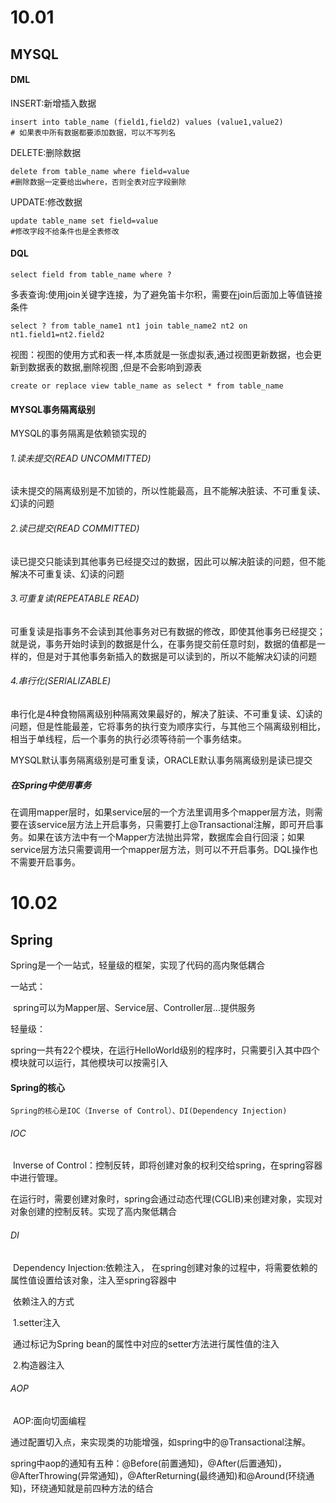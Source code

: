 # 10.01

## **MYSQL**

#### DML

INSERT:新增插入数据
```mysql
insert into table_name (field1,field2) values (value1,value2)
# 如果表中所有数据都要添加数据，可以不写列名
```

DELETE:删除数据
```mysql
delete from table_name where field=value 
#删除数据一定要给出where，否则全表对应字段删除
```

UPDATE:修改数据
```mysql
update table_name set field=value 
#修改字段不给条件也是全表修改
```

#### DQL

```mysql
select field from table_name where ?
```

多表查询:使用join关键字连接，为了避免笛卡尔积，需要在join后面加上等值链接条件
```mysql
select ? from table_name1 nt1 join table_name2 nt2 on nt1.field1=nt2.field2
```

视图：视图的使用方式和表一样,本质就是一张虚拟表,通过视图更新数据，也会更新到数据表的数据,删除视图 ,但是不会影响到源表
```mysql
create or replace view table_name as select * from table_name
```



#### **MYSQL事务隔离级别**

MYSQL的事务隔离是依赖锁实现的

###### 1.读未提交(READ UNCOMMITTED)

读未提交的隔离级别是不加锁的，所以性能最高，且不能解决脏读、不可重复读、幻读的问题

###### 2.读已提交(READ COMMITTED)

读已提交只能读到其他事务已经提交过的数据，因此可以解决脏读的问题，但不能解决不可重复读、幻读的问题

###### 3.可重复读(REPEATABLE READ)

可重复读是指事务不会读到其他事务对已有数据的修改，即使其他事务已经提交；就是说，事务开始时读到的数据是什么，在事务提交前任意时刻，数据的值都是一样的，但是对于其他事务新插入的数据是可以读到的，所以不能解决幻读的问题

###### 4.串行化(SERIALIZABLE)

串行化是4种食物隔离级别种隔离效果最好的，解决了脏读、不可重复读、幻读的问题，但是性能最差，它将事务的执行变为顺序实行，与其他三个隔离级别相比，相当于单线程，后一个事务的执行必须等待前一个事务结束。

MYSQL默认事务隔离级别是可重复读，ORACLE默认事务隔离级别是读已提交



##### 在Spring中使用事务

在调用mapper层时，如果service层的一个方法里调用多个mapper层方法，则需要在该service层方法上开启事务，只需要打上@Transactional注解，即可开启事务。如果在该方法中有一个Mapper方法抛出异常，数据库会自行回滚；如果service层方法只需要调用一个mapper层方法，则可以不开启事务。DQL操作也不需要开启事务。



# 10.02

## Spring

 Spring是一个一站式，轻量级的框架，实现了代码的高内聚低耦合

一站式：

​	spring可以为Mapper层、Service层、Controller层...提供服务

轻量级：

​	spring一共有22个模块，在运行HelloWorld级别的程序时，只需要引入其中四个模块就可以运行，其他模块可以按需引入

#### Spring的核心

 	Spring的核心是IOC（Inverse of Control）、DI(Dependency Injection)

###### 	IOC

​	Inverse of Control：控制反转，即将创建对象的权利交给spring，在spring容器中进行管理。

​	在运行时，需要创建对象时，spring会通过动态代理(CGLIB)来创建对象，实现对对象创建的控制反转。实现了高内聚低耦合

###### 	DI

​	Dependency Injection:依赖注入， 在spring创建对象的过程中，将需要依赖的属性值设置给该对象，注入至spring容器中

​	依赖注入的方式

​	1.setter注入

​	通过标记为Spring bean的属性中对应的setter方法进行属性值的注入

​	2.构造器注入

###### 	AOP

​	AOP:面向切面编程

​	通过配置切入点，来实现类的功能增强，如spring中的@Transactional注解。

​	spring中aop的通知有五种：@Before(前置通知)，@After(后置通知)，@AfterThrowing(异常通知)，@AfterReturning(最终通知)和@Around(环绕通知)，环绕通知就是前四种方法的结合
























